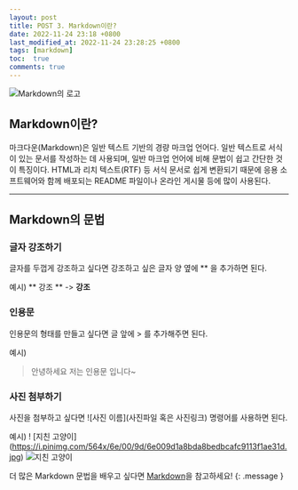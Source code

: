 ```yaml
---
layout: post
title: POST 3. Markdown이란?
date: 2022-11-24 23:18 +0800
last_modified_at: 2022-11-24 23:28:25 +0800
tags: [markdown]
toc:  true
comments: true
---
```

![Markdown의 로고](https://upload.wikimedia.org/wikipedia/commons/thumb/4/48/Markdown-mark.svg/450px-Markdown-mark.svg.png)

## Markdown이란?
마크다운(Markdown)은 일반 텍스트 기반의 경량 마크업 언어다. 일반 텍스트로 서식이 있는 문서를 작성하는 데 사용되며, 일반 마크업 언어에 비해 문법이 쉽고 간단한 것이 특징이다. HTML과 리치 텍스트(RTF) 등 서식 문서로 쉽게 변환되기 때문에 응용 소프트웨어와 함께 배포되는 README 파일이나 온라인 게시물 등에 많이 사용된다.

-----

## Markdown의 문법

### 글자 강조하기
글자를 두껍게 강조하고 싶다면 강조하고 싶은 글자 양 옆에 ** 을 추가하면 된다.   

예시) ** 강조 ** -> **강조**
    

### 인용문
인용문의 형태를 만들고 싶다면 글 앞에 > 를 추가해주면 된다.   

예시)
> 안녕하세요 저는 인용문 입니다~
   

### 사진 첨부하기
사진을 첨부하고 싶다면 ![사진 이름](사진파일 혹은 사진링크) 명령어를 사용하면 된다.   

예시) ! [지친 고양이] (https://i.pinimg.com/564x/6e/00/9d/6e009d1a8bda8bedbcafc9113f1ae31d.jpg)
![지친 고양이](https://i.pinimg.com/564x/6e/00/9d/6e009d1a8bda8bedbcafc9113f1ae31d.jpg)    


더 많은 Markdown 문법을 배우고 싶다면 [Markdown](https://namu.wiki/w/%EB%A7%88%ED%81%AC%EB%8B%A4%EC%9A%B4)을 참고하세요!
{: .message }

